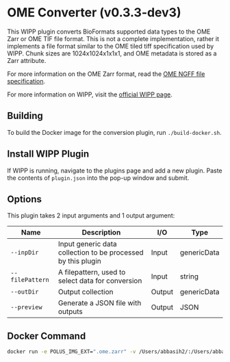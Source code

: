 # OME Converter (v0.3.3-dev3)

This WIPP plugin converts BioFormats supported data types to the
OME Zarr or OME TIF file format. This is not a complete implementation, rather it implements a file
format similar to the OME tiled tiff specification used by WIPP. Chunk sizes
are 1024x1024x1x1x1, and OME metadata is stored as a Zarr attribute.

For more information on the OME Zarr format, read the
[OME NGFF file specification](https://ngff.openmicroscopy.org/latest/).

For more information on WIPP, visit the
[official WIPP page](https://isg.nist.gov/deepzoomweb/software/wipp).

## Building

To build the Docker image for the conversion plugin, run
`./build-docker.sh`.

## Install WIPP Plugin

If WIPP is running, navigate to the plugins page and add a new plugin. Paste the
contents of `plugin.json` into the pop-up window and submit.

## Options

This plugin takes 2 input arguments and 1 output argument:

| Name             | Description                                                  | I/O    | Type        |
|------------------|--------------------------------------------------------------|--------|-------------|
| `--inpDir`       | Input generic data collection to be processed by this plugin | Input  | genericData |
| `--filePattern`  | A filepattern, used to select data for conversion            | Input  | string      |
| `--outDir`       | Output collection                                            | Output | genericData |
| `--preview`      | Generate a JSON file with outputs                            | Output | JSON        |

## Docker Command

```bash
docker run -e POLUS_IMG_EXT=".ome.zarr" -v /Users/abbasih2/:/Users/abbasih2/ polusai/ome-converter-tool:0.3.3-dev3 --inpDir=/Users/path/to/Images/ --filePattern=".*.tif" --outDir=/Users/path/to/outputs
